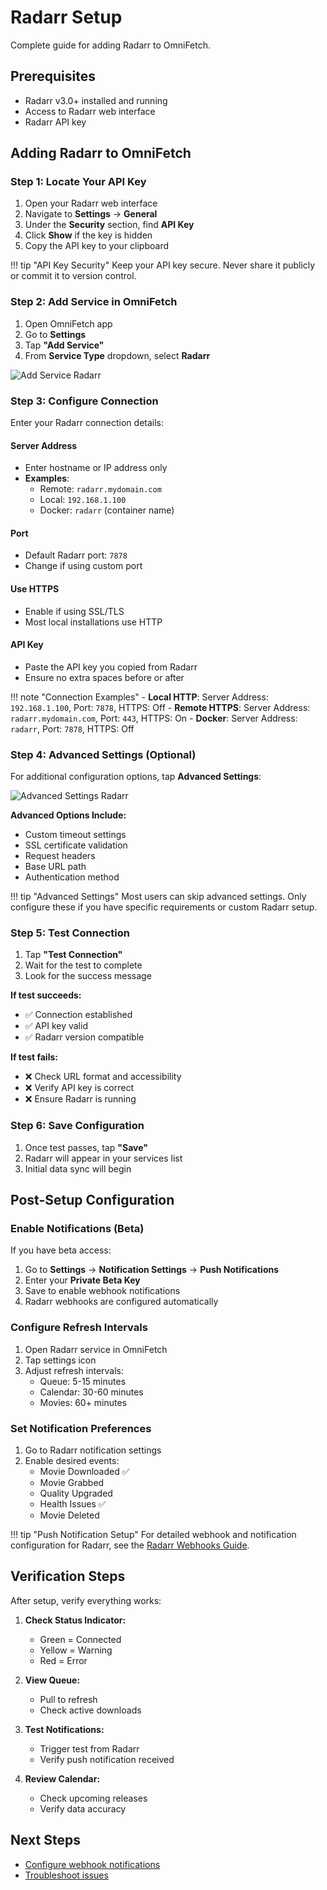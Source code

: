 # Radarr Setup

Complete guide for adding Radarr to OmniFetch.

## Prerequisites

- Radarr v3.0+ installed and running
- Access to Radarr web interface
- Radarr API key

## Adding Radarr to OmniFetch

### Step 1: Locate Your API Key

1. Open your Radarr web interface
2. Navigate to **Settings** → **General**
3. Under the **Security** section, find **API Key**
4. Click **Show** if the key is hidden
5. Copy the API key to your clipboard

!!! tip "API Key Security"
    Keep your API key secure. Never share it publicly or commit it to version control.

### Step 2: Add Service in OmniFetch

1. Open OmniFetch app
2. Go to **Settings**
3. Tap **"Add Service"**
4. From **Service Type** dropdown, select **Radarr**

![Add Service Radarr](../../assets/images/settings-add-service/add-service-radarr-light.png)

### Step 3: Configure Connection

Enter your Radarr connection details:

#### Server Address

- Enter hostname or IP address only
- **Examples**:
  - Remote: `radarr.mydomain.com`
  - Local: `192.168.1.100`
  - Docker: `radarr` (container name)

#### Port

- Default Radarr port: `7878`
- Change if using custom port

#### Use HTTPS

- Enable if using SSL/TLS
- Most local installations use HTTP

#### API Key

- Paste the API key you copied from Radarr
- Ensure no extra spaces before or after

!!! note "Connection Examples"
    - **Local HTTP**: Server Address: `192.168.1.100`, Port: `7878`, HTTPS: Off
    - **Remote HTTPS**: Server Address: `radarr.mydomain.com`, Port: `443`, HTTPS: On
    - **Docker**: Server Address: `radarr`, Port: `7878`, HTTPS: Off

### Step 4: Advanced Settings (Optional)

For additional configuration options, tap **Advanced Settings**:

![Advanced Settings Radarr](../../assets/images/settings-add-service/add-service-radarr-advsettings-light.png)

**Advanced Options Include:**

- Custom timeout settings
- SSL certificate validation
- Request headers
- Base URL path
- Authentication method

!!! tip "Advanced Settings"
    Most users can skip advanced settings. Only configure these if you have specific requirements or custom Radarr setup.

### Step 5: Test Connection

1. Tap **"Test Connection"**
2. Wait for the test to complete
3. Look for the success message

**If test succeeds:**

- ✅ Connection established
- ✅ API key valid
- ✅ Radarr version compatible

**If test fails:**

- ❌ Check URL format and accessibility
- ❌ Verify API key is correct
- ❌ Ensure Radarr is running

### Step 6: Save Configuration

1. Once test passes, tap **"Save"**
2. Radarr will appear in your services list
3. Initial data sync will begin

## Post-Setup Configuration

### Enable Notifications (Beta)

If you have beta access:

1. Go to **Settings** → **Notification Settings** → **Push Notifications**
2. Enter your **Private Beta Key**
3. Save to enable webhook notifications
4. Radarr webhooks are configured automatically

### Configure Refresh Intervals

1. Open Radarr service in OmniFetch
2. Tap settings icon
3. Adjust refresh intervals:
   - Queue: 5-15 minutes
   - Calendar: 30-60 minutes
   - Movies: 60+ minutes

### Set Notification Preferences

1. Go to Radarr notification settings
2. Enable desired events:
   - Movie Downloaded ✅
   - Movie Grabbed
   - Quality Upgraded
   - Health Issues ✅
   - Movie Deleted

!!! tip "Push Notification Setup"
    For detailed webhook and notification configuration for Radarr, see the [Radarr Webhooks Guide](webhooks.md).

## Verification Steps

After setup, verify everything works:

1. **Check Status Indicator:**
   - Green = Connected
   - Yellow = Warning
   - Red = Error

2. **View Queue:**
   - Pull to refresh
   - Check active downloads

3. **Test Notifications:**
   - Trigger test from Radarr
   - Verify push notification received

4. **Review Calendar:**
   - Check upcoming releases
   - Verify data accuracy

## Next Steps

- [Configure webhook notifications](webhooks.md)
- [Troubleshoot issues](../../troubleshooting/common-issues.md)

